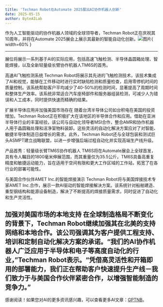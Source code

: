 ```yaml
---
title: 'Techman Robot在Automate 2025展出AI协作机器人创新'
date: 2025-05-15
author: ByteAILab
---
```


作为人工智能驱动的协作机器人领域的全球领导者，Techman Robot正在庆祝其10周年，并将在Automate 2025展会上展示其最新的智能自动化创新。![图片](https://ai-techpark.com/wp-content/uploads/Techman.jpg){ width=60% }

---
展位将展示一系列基于AI的实际应用，包括高速飞触检测、半导体晶圆箱处理、智能焊接，以及全新轻量级长臂协作机器人TM6S的首秀。

高速AI飞触检测系统
Techman Robot将展示其先进的飞触检测技术，该技术集成了AI和视觉，能够在工件移动时进行实时缺陷检测和质量检查，启用零停机时间的质量控制。该系统帮助客户平均减少了40-50%的检测时间，显著提高了周期时间和整体生产效率。该系统非常适合汽车座椅部件和服务器组装检测，可减少人为错误和人工成本，同时提供快速而精确的结果。

扩展半导体应用并加强美国市场存在
随着台湾半导体公司如台积电在美国的投资增加，Techman Robot正在积极扩大在该地区的半导体合作和应用。借助在亚洲半导体行业的丰富经验，该公司与自动化领导者MSI合作，整合AMR和协作机器人用于晶圆箱处理和洁净室物料装卸。这些灵活的自动化解决方案应对了对智能、敏捷半导体制造日益增长的需求。此外，Techman Robot还与全球包装和测试巨头ASMPT建立战略联盟，以进一步增强后端过程自动化并实现高端生产线升级。

产品首秀：轻量级长臂TM6S协作机器人
TM6S将在Automate展会上全球首发，具有令人瞩目的1800毫米伸展范围，而其重量仅为35.5公斤。TM6S具备高重复精度和敏捷运动能力，旨在适用于空间有限和更大工作区域的工作站，拓宽了在各行业的部署可能性。

与美国合作伙伴AMET Inc.的智能焊接演示
Techman Robot将与美国焊接技术专家AMET Inc.合作，展示一款AI驱动的智能焊接解决方案。该系统针对船舶建造、重型钢结构和能源设备制造，解决了不断提高的焊接质量需求，同时促进了自动化和生产灵活性。

加强对美国市场的本地支持
在全球制造格局不断变化的背景下，Techman Robot继续加强其在北美的支持网络和本地合作。该公司强调其为客户提供工程支持、培训和定制自动化解决方案的承诺。“我们的AI协作机器人广泛应用于半导体和电子等高度自动化的行业，”Techman Robot表示。“凭借高灵活性和开箱即用的部署能力，我们正在帮助客户快速提升生产线－我们致力于与美国合作伙伴紧密合作，以增强智能制造的竞争力。”
---
感谢阅读！如果您对AI的更多资讯感兴趣，可以查看更多AI文章：[GPTNB](https://gptnb.com)。